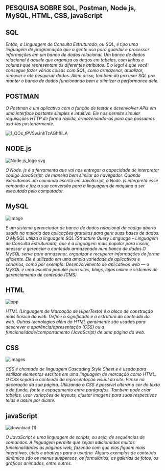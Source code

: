 ## PESQUISA SOBRE SQL, Postman, Node js, MySQL, HTML, CSS, javaScript

## SQL
 *Então, a Linguagem de Consulta Estruturada, ou SQL, é tipo uma linguagem de programação que a gente usa para guardar e processar informações em um banco de dados relacional. Um banco de dados relacional é aquele que organiza os dados em tabelas, com linhas e colunas que representam os diferentes atributos. E o legal é que você consegue fazer várias coisas com SQL, como armazenar, atualizar, remover e até pesquisar dados. Além disso, também dá pra usar SQL pra manter o banco de dados funcionando bem e otimizar a performance dele.*

## POSTMAN
*O Postman é um aplicativo com a função de testar e desenvolver APIs em uma interface bastante simples e intuitiva. Ele nos permite simular requisições HTTP de forma rápida, armazenando-as para que possamos usá-las posteriormente.*

![1_QOx_tPV5wJnhTzAGhfIiLA](https://github.com/user-attachments/assets/6cfd5d9a-c6a8-4055-8039-afdec5e4a74a)


## NODE.js
![Node js_logo svg](https://github.com/user-attachments/assets/ee6e4d7d-a229-4768-a0aa-47cada0c7edd)

*O Node. js é a ferramenta que vai nos entregar a capacidade de interpretar código JavaScript, de maneira bem similar ao navegador. Quando executamos um comando escrito em JavaScript, o Node. js interpreta esse comando e faz a sua conversão para a linguagem de máquina a ser executada pelo computador.*



## MySQL
![image](https://github.com/user-attachments/assets/ef5efccd-ea83-4104-ab5b-b433e3aed531)


*È um sistema gerenciador de banco de dados relacional de código aberto usado na maioria das aplicações gratuitas para gerir suas bases de dados. O MySQL utiliza a linguagem SQL (Structure Query Language – Linguagem de Consulta Estruturada), que é a linguagem mais popular para inserir, acessar e gerenciar o conteúdo armazenado num banco de dados.O MySQL serve para armazenar, organizar e recuperar informações de forma eficiente. Ele é utilizado em uma ampla variedade de aplicativos e cenários, como por exemplo: Desenvolvimento de aplicativos web — o MySQL é uma escolha popular para sites, blogs, lojas online e sistemas de gerenciamento de conteúdo (CMS)*
## HTML
![ppp](https://github.com/user-attachments/assets/2d61a6b1-94c8-49bf-a8d8-53e309fa1c08)



*HTML (Linguagem de Marcação de HiperTexto) é o bloco de construção mais básico da web. Define o significado e a estrutura do conteúdo da web. Outras tecnologias além do HTML geralmente são usadas para descrever a aparência/apresentação (CSS) ou a funcionalidade/comportamento (JavaScript) de uma página da web.*

## CSS
![images](https://github.com/user-attachments/assets/db65d9e5-efeb-4939-aa4d-07822fb89df1)


*CSS é chamado de linguagem Cascading Style Sheet e é usado para estilizar elementos escritos em uma linguagem de marcação como HTML. O CSS separa o conteúdo da representação visual do site. Pense  na decoração da sua página. Utilizando o CSS é possível alterar a cor do texto e do fundo, fonte e espaçamento entre parágrafos. Também pode criar tabelas, usar variações de layouts, ajustar imagens para suas respectivas telas e assim por diante.*


## javaScript
![download (1)](https://github.com/user-attachments/assets/faf5a292-2c6b-4e17-aca9-240f6c15c7ae)

  
  *O JavaScript é uma linguagem de scripts, ou seja, de sequências de comandos. A linguagem permite que sejam adicionadas muitas funcionalidades às páginas web, fazendo com que elas fiquem mais interativas, úteis e atrativas para o usuário. Alguns exemplos de conteúdo dinâmico são os menus suspensos, os formulários, as galerias de fotos, os gráficos animados, entre outros.*
